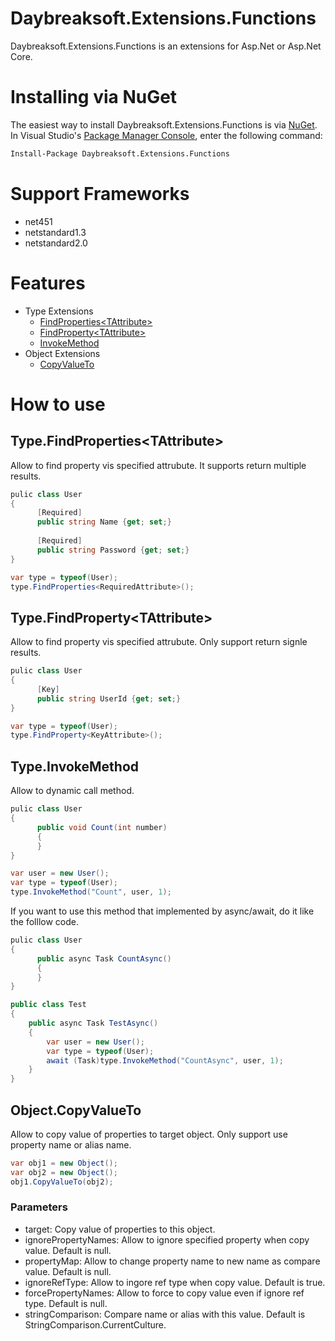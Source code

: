 # Daybreaksoft.Extensions.Functions
Daybreaksoft.Extensions.Functions is an extensions for Asp.Net or Asp.Net Core.
# Installing via NuGet
The easiest way to install Daybreaksoft.Extensions.Functions is via [NuGet](https://www.nuget.org/packages/Daybreaksoft.Extensions.Functions).  
In Visual Studio's [Package Manager Console](https://docs.microsoft.com/zh-cn/nuget/tools/package-manager-console), enter the following command:
```bash
Install-Package Daybreaksoft.Extensions.Functions
```
# Support Frameworks
- net451
- netstandard1.3
- netstandard2.0
# Features
- Type Extensions
  - [FindProperties&lt;TAttribute&gt;](#typefindpropertiestattribute)
  - [FindProperty&lt;TAttribute&gt;](#typefindpropertytattribute)
  - [InvokeMethod](#typeinvokemethod)
- Object Extensions
  - [CopyValueTo](#objectcopyvalueto)
# How to use
## Type.FindProperties&lt;TAttribute&gt;
Allow to find property vis specified attrubute. It supports return multiple results.
```csharp
pulic class User
{
      [Required]
      public string Name {get; set;}
  
      [Required]
      public string Password {get; set;}
}

var type = typeof(User);
type.FindProperties<RequiredAttribute>();
```
## Type.FindProperty&lt;TAttribute&gt;
Allow to find property vis specified attrubute. Only support return signle results.
```csharp
pulic class User
{
      [Key]
      public string UserId {get; set;}
}

var type = typeof(User);
type.FindProperty<KeyAttribute>();
```
## Type.InvokeMethod
Allow to dynamic call method.
```csharp
pulic class User
{
      public void Count(int number)
      {
      }
}

var user = new User();
var type = typeof(User);
type.InvokeMethod("Count", user, 1);
```
If you want to use this method that implemented by async/await, do it like the folllow code.
```csharp
pulic class User
{
      public async Task CountAsync()
      {
      }
}

public class Test
{
    public async Task TestAsync()
    {
        var user = new User();
        var type = typeof(User);
        await (Task)type.InvokeMethod("CountAsync", user, 1);
    }
}

```
## Object.CopyValueTo
Allow to copy value of properties to target object. Only support use property name or alias name.  
```csharp
var obj1 = new Object();
var obj2 = new Object();
obj1.CopyValueTo(obj2);
```
### Parameters
- target: Copy value of properties to this object.
- ignorePropertyNames: Allow to ignore specified property when copy value. Default is null.
- propertyMap: Allow to change property name to new name as compare value. Default is null.
- ignoreRefType: Allow to ingore ref type when copy value. Default is true.
- forcePropertyNames: Allow to force to copy value even if ignore ref type. Default is null.
- stringComparison: Compare name or alias with this value. Default is StringComparison.CurrentCulture.
